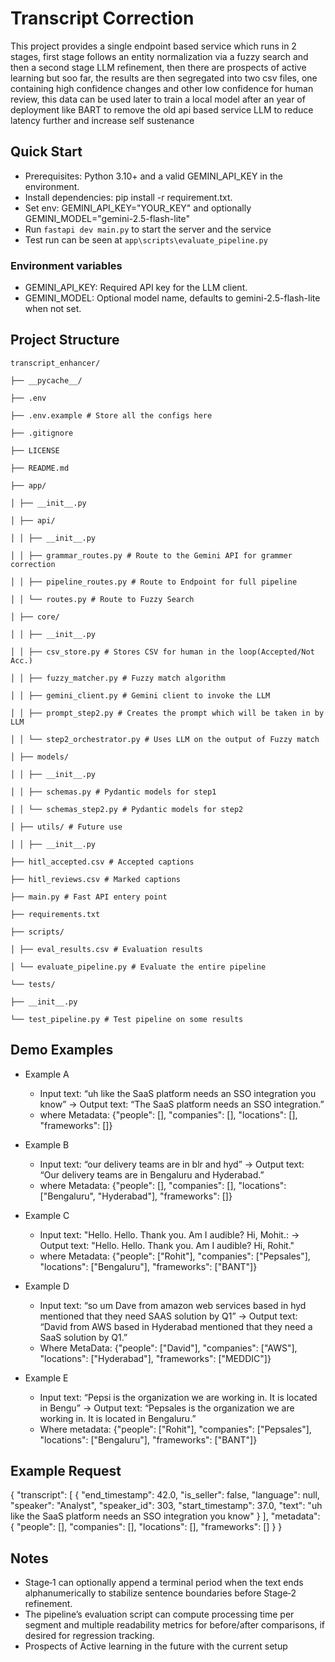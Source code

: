 # Transcript Correction
This project provides a single endpoint based service which runs in 2 stages, first stage follows an entity normalization via a fuzzy search and then a second stage LLM refinement, then there are prospects of active learning but soo far, the results are then segregated into two csv files, one containing high confidence changes and other low confidence for human review, this data can be used later to train a local model after an year of deployment like BART to remove the old api based service LLM to reduce latency further and increase self sustenance

## Quick Start

- Prerequisites: Python 3.10+ and a valid GEMINI_API_KEY in the environment.
- Install dependencies: pip install -r requirement.txt.
- Set env:  GEMINI_API_KEY="YOUR_KEY" and optionally GEMINI_MODEL="gemini-2.5-flash-lite"
- Run `fastapi dev main.py` to start the server and the service
- Test run can be seen at `app\scripts\evaluate_pipeline.py`


### Environment variables
- GEMINI_API_KEY: Required API key for the LLM client.
- GEMINI_MODEL: Optional model name, defaults to gemini-2.5-flash-lite when not set.

## Project Structure

```
transcript_enhancer/

├── __pycache__/

├── .env

├── .env.example # Store all the configs here

├── .gitignore

├── LICENSE

├── README.md

├── app/

│ ├── __init__.py

│ ├── api/

│ │ ├── __init__.py

│ │ ├── grammar_routes.py # Route to the Gemini API for grammer correction

│ │ ├── pipeline_routes.py # Route to Endpoint for full pipeline

│ │ └── routes.py # Route to Fuzzy Search

│ ├── core/

│ │ ├── __init__.py

│ │ ├── csv_store.py # Stores CSV for human in the loop(Accepted/Not Acc.)

│ │ ├── fuzzy_matcher.py # Fuzzy match algorithm

│ │ ├── gemini_client.py # Gemini client to invoke the LLM

│ │ ├── prompt_step2.py # Creates the prompt which will be taken in by LLM

│ │ └── step2_orchestrator.py # Uses LLM on the output of Fuzzy match

│ ├── models/

│ │ ├── __init__.py

│ │ ├── schemas.py # Pydantic models for step1

│ │ └── schemas_step2.py # Pydantic models for step2

│ ├── utils/ # Future use

│ │ ├── __init__.py

├── hitl_accepted.csv # Accepted captions

├── hitl_reviews.csv # Marked captions

├── main.py # Fast API entery point

├── requirements.txt

├── scripts/

│ ├── eval_results.csv # Evaluation results

│ └── evaluate_pipeline.py # Evaluate the entire pipeline

└── tests/

├── __init__.py

└── test_pipeline.py # Test pipeline on some results

```


## Demo Examples

-  Example A 
	- Input text: “uh like the SaaS platform needs an SSO integration you know” → Output text: “The SaaS platform needs an SSO integration.” 
	- where Metadata: {"people": [], "companies": [], "locations": [], "frameworks": []}
- Example B
	- Input text: “our delivery teams are in blr and hyd” → Output text: “Our delivery teams are in Bengaluru and Hyderabad.”
	- where Metadata: {"people": [], "companies": [], "locations": ["Bengaluru", "Hyderabad"], "frameworks": []}
- Example C
	- Input text: "Hello. Hello. Thank you. Am I audible? Hi, Mohit.: → Output text: "Hello. Hello. Thank you. Am I audible? Hi, Rohit."
	- where Metadata: {"people": ["Rohit"], "companies": ["Pepsales"], "locations": ["Bengaluru"], "frameworks": ["BANT"]}

- Example D
	- Input text: “so um Dave from amazon web services based in hyd mentioned that they need SAAS solution by Q1” → Output text: “David from AWS based in Hyderabad mentioned that they need a SaaS solution by Q1.”
	- Where MetaData: {"people": ["David"], "companies": ["AWS"], "locations": ["Hyderabad"], "frameworks": ["MEDDIC"]}

- Example E
	- Input text: “Pepsi is the organization we are working in. It is located in Bengu” → Output text: “Pepsales is the organization we are working in. It is located in Bengaluru.”
	- Where metadata: {"people": ["Rohit"], "companies": ["Pepsales"], "locations": ["Bengaluru"], "frameworks": ["BANT"]}

## Example Request

{
  "transcript": [
    {
      "end_timestamp": 42.0,
      "is_seller": false,
      "language": null,
      "speaker": "Analyst",
      "speaker_id": 303,
      "start_timestamp": 37.0,
      "text": "uh like the SaaS platform needs an SSO integration you know"
    }
  ],
  "metadata": {
    "people": [],
    "companies": [],
    "locations": [],
    "frameworks": []
  }
}


## Notes

- Stage‑1 can optionally append a terminal period when the text ends alphanumerically to stabilize sentence boundaries before Stage‑2 refinement.
- The pipeline’s evaluation script can compute processing time per segment and multiple readability metrics for before/after comparisons, if desired for regression tracking.
- Prospects of Active learning in the future with the current setup

	

